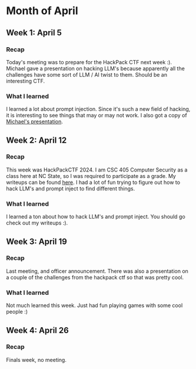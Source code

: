 # Month of April

## Week 1: April 5

### Recap

Today's meeting was to prepare for the HackPack CTF next week :). Michael gave a presentation on hacking LLM's because apparently all the challenges have some sort of LLM / AI twist to them. Should be an interesting CTF.

### What I learned

I learned a lot about prompt injection. Since it's such a new field of hacking, it is interesting to see things that may or may not work. I also got a copy of [Michael's presentation](./AI%20Prompt%20Injection%20Talk.pdf).

## Week 2: April 12

### Recap

This week was HackPackCTF 2024. I am CSC 405 Computer Security as a class here at NC State, so I was required to participate as a grade. My writeups can be found [here](../../Writeups/hackpackctf_2024/). I had a lot of fun trying to figure out how to hack LLM's and prompt inject to find different things.

### What I learned

I learned a ton about how to hack LLM's and prompt inject. You should go check out my writeups :).

## Week 3: April 19

### Recap

Last meeting, and officer announcement. There was also a presentation on a couple of the challenges from the hackpack ctf so that was pretty cool.

### What I learned

Not much learned this week. Just had fun playing games with some cool people :)

## Week 4: April 26

### Recap

Finals week, no meeting.
